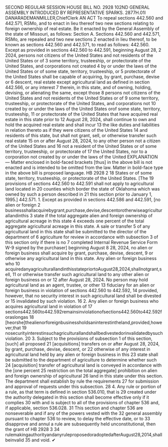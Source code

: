 SECOND REGULAR SESSION
HOUSE BILL NO. 2928
102ND GENERAL ASSEMBLY
INTRODUCED BY REPRESENTATIVE SPARKS.
2877H.01I DANARADEMANMILLER,ChiefClerk
AN ACT
To repeal sections 442.560 and 442.571, RSMo, and to enact in lieu thereof two new sections
relating to foreign ownership of real estate.
Be it enacted by the General Assembly of the state of Missouri, as follows:
Section A. Sections 442.560 and 442.571, RSMo, are repealed and two new sections
2 enacted in lieu thereof, to be known as sections 442.560 and 442.571, to read as follows:
442.560. Except as provided in sections 442.560 to 442.591, beginning August 28,
2 2024, persons not citizens of the United States and not residents of the United States or of
3 some territory, trusteeship, or protectorate of the United States, and corporations not created
4 by or under the laws of the United States or of some state, territory, trusteeship, or
5 protectorate of the United States shall be capable of acquiring, by grant, purchase, devise or
6 descent, real estate except agricultural land as defined in section 442.566, or any interest
7 therein, in this state, and of owning, holding, devising, or alienating the same, except those
8 persons not citizens of the United States and not residents of the United States or of
9 some territory, trusteeship, or protectorate of the United States, and corporations not
10 created by or under the laws of the United States orof some state, territory, trusteeship,
11 or protectorate of the United States that have acquired real estate in this state prior to
12 August 28, 2024, shall continue to own and hold the acquired real estate and shall incur
13 the like duties and liabilities in relation thereto as if they were citizens of the United States
14 and residents of this state, but shall not grant, sell, or otherwise transfer such real estate
15 on or after August 28, 2024, to any other person not a citizen of the United States and
16 not a resident of the United States or of some territory, trusteeship, or protectorate of
17 the United States, nor to a corporation not created by or under the laws of the United
EXPLANATION — Matter enclosed in bold-faced brackets [thus] in the above bill is not enacted and is
intended to be omitted from the law. Matter in bold-face type in the above bill is proposed language.
HB 2928 2
18 States or of some state, territory, trusteeship, or protectorate of the United States. [The
19 provisions of sections 442.560 to 442.591 shall not apply to agricultural land located in
20 counties which border the state of Oklahoma which was owned by such a person described in
21 this section prior to January 1, 1995.]
442.571. 1. Except as provided in sections 442.586 and 442.591, [no alien or foreign
2 businessshallacquirebygrant,purchase,devise,descentorotherwiseagriculturallandinthis
3 state if the total aggregate alien and foreign ownership of agricultural acreage in this state
4 exceeds one percent of the total aggregate agricultural acreage in this state. A sale or transfer
5 of any agricultural land in this state shall be submitted to the director of the department of
6 agriculture for review in accordance with subsection 3 of this section only if there is no
7 completed Internal Revenue Service Form W-9 signed by the purchaser] beginning August
8 28, 2024, no alien or foreign business shall acquire by grant, purchase, devise, descent,
9 or otherwise any agricultural land in this state. Any alien or foreign business who
10 acquiredanyagriculturallandinthisstatepriortoAugust28,2024,shallnotgrant,sell,
11 or otherwise transfer such agricultural land to any other alien or foreign business on or
12 after August 28, 2024. No person may hold agricultural land as an agent, trustee, or other
13 fiduciary for an alien or foreign business in violation of sections 442.560 to 442.592,
14 provided, however, that no security interest in such agricultural land shall be divested or
15 invalidated by such violation.
16 2. Any alien or foreign business who acquires agricultural land in violation of
17 sections442.560to442.592remainsinviolationofsections442.560to442.592foraslongas
18 [heorshe]thealienorforeignbusinessholdsaninterestintheland,provided,however,that
19 nosecurityinterestinsuchagriculturallandshallbedivestedorinvalidatedbysuchviolation.
20 3. Subject to the provisions of subsection 1 of this section, [such] all proposed
21 [acquisitions] transfers on or after August 28, 2024, by grant, purchase, devise, descent, or
22 otherwise of any interest in agricultural land held by any alien or foreign business in this
23 state shall be submitted to the department of agriculture to determine whether such
24 [acquisition] transfer of agricultural land is conveyed in accordance with the [one percent
25 restriction on the total aggregate] prohibition on alien and foreign ownership of agricultural
26 land in this state under this section. The department shall establish by rule the requirements
27 for submission and approval of requests under this subsection.
28 4. Any rule or portion of a rule, as that term is defined in section 536.010, that is
29 created under the authority delegated in this section shall become effective only if it complies
30 with and is subject to all of the provisions of chapter 536 and, if applicable, section 536.028.
31 This section and chapter 536 are nonseverable and if any of the powers vested with the
32 general assembly pursuant to chapter 536 to review, to delay the effective date, or to
33 disapprove and annul a rule are subsequently held unconstitutional, then the grant of
HB 2928 3
34 rulemakingauthorityandanyruleproposedoradoptedafterAugust28,2014,shallbeinvalid
35 and void.
✔